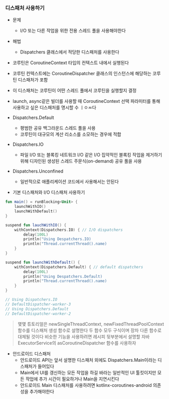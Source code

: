 ### 디스패처 사용하기

- 문제
  - I/O 또는 다른 작업을 위한 전용 스레드 풀을 사용해야한다
- 해법
  - Dispatchers 클래스에서 적당한 디스패처를 사용한다

- 코루틴은 CoroutineContext 타입의 컨텍스트 내에서 실행된다
- 코루틴 컨텍스트에는 CoroutineDispatcher 클래스의 인스턴스에 해당하는 코루틴 디스패처가 포함
- 이 디스패처는 코루틴이 어떤 스레드 풀에서 코루틴을 실행할지 결정
- launch, async같은 빌더를 사용할 때 CoroutineContext 선택 파라미터를 통해 사용하고 싶은 디스패처를 명시할 수 ㅣㅇㅆ다

- Dispatchers.Default
  - 평범한 공유 백그라운드 스레드 풀을 사용
  - 코루틴이 대규모의 계산 리소스를 소모하는 경우에 적합
- Dispatchers.IO
  - 파일 I/O 또는 블록킹 네트워크 I/O 같은 I/O 집약적인 블록킹 작업을 제거하기 위해 디자인된 생성된 스레드 주문식(on-demand) 공유 풀을 사용
- Dispatchers.Unconfined
  - 일반적으로 애플리케이션 코드에서 사용해서는 안된다

- 기본 디스패처와 I/O 디스패처 사용하기
```kotlin
fun main() = runBlocking<Unit> {
    launchWithIO()
    launchWithDefault()
}

suspend fun lauchWithIO() {
    withContext(Dispatchers.IO) { // I/O dispatchers
        delay(100L)
        println("Using Despatchers.IO)
        println("Thread.currentThread().name)
    }
}

suspend fun launchWithDefault() {
    withContext(Dispatchers.Default) { // default dispatchers
        delay(100L)
        println("Using Despatchers.Default)
        println("Thread.currentThread().name)
    }
}

// Using Dispatchers.IO
// DefaultDispatcher-worker-3
// Using Dispatchers.Default
// DefaultDispatcher-worker-2
```

> 몇몇 튜토리얼은 newSingleThreadContext, newFixedThreadPoolContext 함수를 디스패처 생성 함수로 설명한다
> 두 함수 모두 구식이며 장차 다른 함수로 대체될 것이다
> 비슷한 기능을 사용하려면 레시피 뒷부분에서 설명할 자바 ExecutorService의 asCoroutineDispatcher 함수를 사용하자

- 안드로이드 디스패처
  - 안드로이드 API는 앞서 설명한 디스패처 외에도 Dispatchers.Main이라는 디스패처가 들어있다
  - Main에서 UI를 갱신하는 모든 작업을 하길 바라는 일반적인 UI 툴킷이지만 모든 작업에 추가 시간이 필요하거나 Main을 지연시킨다
  - 안드로이드 Main 디스패처를 사용하려면 kotlinx-coroutines-android 의존 성을 추가해야한다